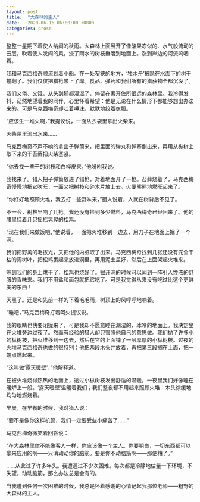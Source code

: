 ```yaml
---
layout: post
title:  "大森林的主人"
date:   2020-06-16 06:00:00 +0800
categories: prose
---
```


整整一星期下着使人纳闷的秋雨。大森林上面展开了像酸果冻似的、水气般流动的云层，吹着使人发闷的风。浸了雨水的树枝垂落到地面上。涨到岸边的河流呜咽着。

我和马克西梅奇顺流划着小船。在一处窄狭的地方，‘独木舟’被隐在水面下的树干撞翻了。我们仅仅把猎枪带上了岸。食品、弹药和我们所有的猎获物全都沉没了。

我们又倦、又饿，从头到脚都浸湿了，停留在离开住所很远的森林里。我冷得发抖，茫然地望着我的同伴，心里怀着希望：他是无论在什么情形下都能够想出办法来的。可是马克西梅奇却吐着唾沫，默默地绞着衣服。

“应该生一堆火啊，”我提议说，一面从衣袋里拿出火柴来。

火柴匣里流出水来……

马克西梅奇不声不响的拿出子弹筒来，把里面的弹丸和弹塞倒出来，再用从枞树上取下来的干苔藓把火柴塞紧。

“你去找一些干的树枝和白桦皮来，”他吩咐我说。

我找来了。猎人把子弹筒放进了猎枪，对着地面开了一枪。苔藓烧着了，马克西梅奇慢慢地把它吹旺，一面又把树枝和碎木片放上去。火便熊熊地燃旺起来了。

“你好好地照顾火堆，我去打一些野味来，”猎人说着，人就在树背后不见了。

不一会，树林里响了几枪。我还没有捡到多少燃料，马克西梅奇已经回来了。他的腰里挂着几只摇摇晃晃的松鸡。

“现在我们来做饭吧，”他说着，一面把火堆移到一边去，用刀子在地面上掘了一个洞。

我们把野禽的毛拔光，又把他的内脏取了出来。马克西梅奇找到几张还没有完全干枯的阔树叶，把松鸡裹起来放进洞里，再用泥土盖好，然后在上面架起火堆来。

等到我们的身上烘干了，松鸡也烧好了。掘开洞的时候可以闻到一阵引人馋液的舒服的香味来。我们不用盐和面包就把它吃了。可是我觉得从来没有吃过比这个更鲜美的东西！

天黑了。还是和先前一样的下着毛毛雨，树顶上的风呼呼地响着。

“睡吧，”马克西梅奇打着呵欠提议说。

我的眼睛也快要闭拢来了，可是我却不愿意睡在潮湿的、冰冷的地面上。我决定坐在火堆旁边过夜了。然而有经验的猎人却只管照他自己的意思做。我们拗了许多小的枞树枝，把火堆移到一边去，然后在它的上面铺了一层厚厚的小枞树枝。过夜的火堆马克西梅奇也做的很特别：他把两段木头并放着，再把第三段搁在上面，把一端点燃起来。

“这叫做‘露天暖壁’，”他解释道。

在被火堆烧得热热的地面上，透过小枞树枝发出舒适的温暖，一夜里我们好像睡在暖炉上一般。‘露天暖壁’温暖着我们；我们整夜都不用起来照顾火堆：木头徐缓地均匀地燃烧着。

早晨，在早餐的时候，我对猎人说：

“要不是像你这样机警，我们一定要受些小痛苦了……”

马克西梅奇微笑着回答说：

“在大森林里你不能像客人一样，你应该像一个主人。你要明白，一切东西都可以拿来应用的啊——只消动动你的脑筋。要是你不动脑筋啊——那便糟了。”

……从此过了许多年头。我遭遇过不少次困难。每次都是冷静地估量一下环境，不失望，动动脑筋，那么办法总是会有的。

当我遭到任何一次困难的时候，我总是怀着感谢的心情记起我那位老师——粗野的大森林的主人。